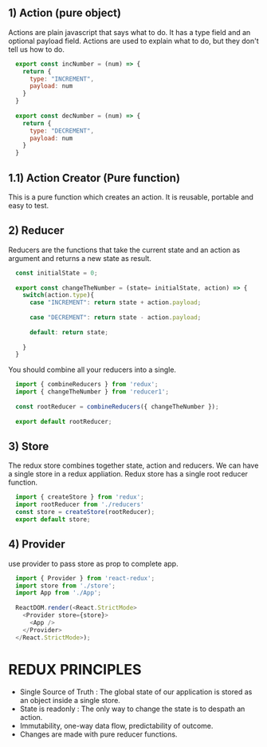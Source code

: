 
## 1) Action (pure object)

Actions are plain javascript that says what to do. It has a type field and an optional payload field. Actions are used to explain what to do, but they don't tell us how to do.

```js
  export const incNumber = (num) => {
    return {
      type: "INCREMENT",
      payload: num
    }
  }
  
  export const decNumber = (num) => {
    return {
      type: "DECREMENT",
      payload: num
    }
  }
```

## 1.1) Action Creator (Pure function)

This is a pure function which creates an action. It is reusable, portable and easy to test.

## 2) Reducer

Reducers are the functions that take the current state and an action as argument and returns a new state as result.

```js
  const initialState = 0;
  
  export const changeTheNumber = (state= initialState, action) => {
    switch(action.type){
      case "INCREMENT": return state + action.payload;
      
      case "DECREMENT": return state - action.payload;
      
      default: return state;
      
    }
  }
```

You should combine all your reducers into a single.

```js
  import { combineReducers } from 'redux';
  import { changeTheNumber } from 'reducer1';
  
  const rootReducer = combineReducers({ changeTheNumber });
  
  export default rootReducer;
```

## 3) Store

The redux store combines together state, action and reducers. We can have a single store in a redux appliation. Redux store has a single root reducer function. 

```js
  import { createStore } from 'redux';
  import rootReducer from './reducers'
  const store = createStore(rootReducer);
  export default store;
```

## 4) Provider

use provider to pass store as prop to complete app.

```js
  import { Provider } from 'react-redux';
  import store from './store';
  import App from './App';
  
  ReactDOM.render(<React.StrictMode>
    <Provider store={store}>
      <App />
    </Provider>
  </React.StrictMode>);
```

# REDUX PRINCIPLES

- Single Source of Truth : The global state of our application is stored as an object inside a single store.
- State is readonly : The only way to change the state is to despath an action.
- Immutability, one-way data flow, predictability of outcome.
- Changes are made with pure reducer functions.

